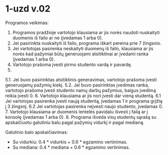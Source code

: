 
# 1-uzd v.02
Programos veikimas:

1. Programos pradžioje vartotojo klausiama ar jis norės naudoti nuskaityti duomenis iš failo ar ne (įvedamas 1 arba 0).
2. Jei pasirinkta nuskaityti iš failo, programa iškart pereina prie 7 žingsnio.
3. Jei vartotojas pasirenka neskaityti duomenų iš failo, klausiama ar jis norės kad pažymiai būtų generuojami atsitiktinai ar įvedami ranka (įvedamas 1 arba 0).
4. Vartotojo prašoma įvesti pirmo studento vardą ir pavardę.
5. 
5.1. Jei buvo pasirinktas atsitiktinis generavimas, vartotojo prašoma įvesti generuojamų pažymių kiekį.
5.2. Jei buvo pasirinktas įvedimas ranka, vartotojo prašoma įvesti studento namų darbų pažymius, baigus įvedimą reikia įvesti 0.
6. Vartotojo klausiama ar jis nori įvesti dar vieną studentą.
6.1 Jei vartotojas pasirenka įvesti naują studentą, įvedamas 1 ir programa grįžtą į 3 žingsnį.
6.2 Jei vartotojas pasirenka neįvesti naujo studento, įvedamas 0.
7. Vartotojo klausiama ar duomenis lentelės pavidalu išvesti į failą ar į konsolę (įvedamas 1 arba 0).
8. Programa išveda visų studentų sąrašą su apskaičiuotu galutiniu balu pagal pažymių vidurkį ir pagal medianą.

Galutinio balo apskaičiavimas:
- Su vidurkiu: 0.4 * vidurkis + 0.6 * egzamino vertinimas.
- Su mediana: 0.4 * mediana + 0.6 * egzamino vertinimas.
